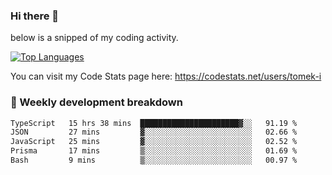 ### Hi there 👋

<!--

- 🔭 Currently I am working on on some private projects including a Social Community and a Dating App
- 🌱 I’m currently diving deeper into BDD and UX
- 👯 I’m looking to collaborate on my "poker buddy" as well as my "fitness-pal" project :-)

-->

below is a snipped of my coding activity.
<!--
**tomek-i/tomek-i** is a ✨ _special_ ✨ repository because its `README.md` (this file) appears on your GitHub profile.

Here are some ideas to get you started:

- 🔭 I’m currently working on ...
- 🌱 I’m currently learning ...
- 👯 I’m looking to collaborate on ...
- 🤔 I’m looking for help with ...
- 💬 Ask me about ...
- 📫 How to reach me: ...
- 😄 Pronouns: ...
- ⚡ Fun fact: ...
-->
[![Top Languages](https://github-readme-stats.vercel.app/api/top-langs/?username=tomek-i&layout=compact)](https://github.com/tomek-i)

You can visit my Code Stats page here: https://codestats.net/users/tomek-i

### 💬 Weekly development breakdown
<!--START_SECTION:waka-->

```txt
TypeScript   15 hrs 38 mins  ██████████████████████▓░░   91.19 %
JSON         27 mins         ▓░░░░░░░░░░░░░░░░░░░░░░░░   02.66 %
JavaScript   25 mins         ▓░░░░░░░░░░░░░░░░░░░░░░░░   02.52 %
Prisma       17 mins         ▒░░░░░░░░░░░░░░░░░░░░░░░░   01.69 %
Bash         9 mins          ▒░░░░░░░░░░░░░░░░░░░░░░░░   00.97 %
```

<!--END_SECTION:waka-->

<!-- Actual text -->
<!--
### Social Media
You can find me on [![Twitter][1.2]][1]
-->

<!-- Icons -->

[1.2]: http://i.imgur.com/wWzX9uB.png 


<!-- Links to your social media accounts -->

[1]: https://twitter.com/tomek_i
